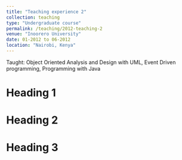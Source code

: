 ```yaml
---
title: "Teaching experience 2"
collection: teaching
type: "Undergraduate course"
permalink: /teaching/2012-teaching-2
venue: "Inoorero University"
date: 01-2012 to 06-2012
location: "Nairobi, Kenya"
---
```


Taught: Object Oriented Analysis and Design with UML, Event Driven programming, Programming with Java

Heading 1
======

Heading 2
======

Heading 3
======